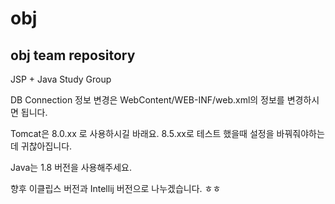 # obj
## obj team repository

JSP + Java Study Group

DB Connection 정보 변경은 WebContent/WEB-INF/web.xml의 정보를 변경하시면 됩니다.

Tomcat은 8.0.xx 로 사용하시길 바래요. 8.5.xx로 테스트 했을때 설정을 바꿔줘야하는데 귀찮아집니다.

Java는 1.8 버전을 사용해주세요.

향후 이클립스 버전과 Intellij 버전으로 나누겠습니다. ㅎㅎ
